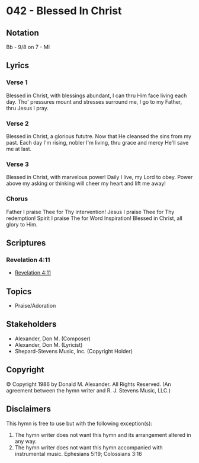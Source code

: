 # 042 - Blessed In Christ

## Notation

Bb - 9/8 on 7 - MI

## Lyrics

### Verse 1

Blessed in Christ, with blessings abundant, I can thru Him face living each day. Tho' pressures mount and stresses surround me, I go to my Father, thru Jesus I pray.

### Verse 2

Blessed in Christ, a glorious fututre. Now that He cleansed the sins from my past. Each day I'm rising, nobler I'm living, thru grace and mercy He'll save me at last.

### Verse 3

Blessed in Christ, with marvelous power! Daily I live, my Lord to obey. Power above my asking or thinking will cheer my heart and lift me away!

### Chorus

Father I praise Thee for Thy intervention! Jesus I praise Thee for Thy redemption! Spirit I praise The for Word Inspiration! Blessed in Christ, all glory to Him.


## Scriptures

### Revelation 4:11

- [Revelation 4:11](https://www.biblegateway.com/passage/?search=Revelation%204%3A11)


## Topics

- Praise/Adoration

## Stakeholders

- Alexander, Don M. (Composer)
- Alexander, Don M. (Lyricist)
- Shepard-Stevens Music, Inc. (Copyright Holder)

## Copyright

© Copyright 1986 by Donald M. Alexander. All Rights Reserved.
(An agreement between the hymn writer and R. J. Stevens Music, LLC.)

## Disclaimers

This hymn is free to use but with the following exception(s):
1. The hymn writer does not want this hymn and its arrangement altered in any way.
2. The hymn writer does not want this hymn accompanied with instrumental music.
Ephesians 5:19; Colossians 3:16

